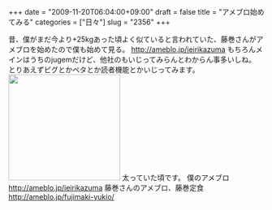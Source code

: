 +++
date = "2009-11-20T06:04:00+09:00"
draft = false
title = "アメブロ始めてみる"
categories = ["日々"]
slug = "2356"
+++

昔、僕がまだ今より+25kgあった頃よく似ていると言われていた、藤巻さんがアメブロを始めたので僕も始めて見る。
<a href="http://ameblo.jp/ieirikazuma" target="_blank">http://ameblo.jp/ieirikazuma</a>
もちろんメインはうちのjugemだけど、他社のもいじってみらんとわからん事多いしね。
とりあえずピグとかペタとか読者機能とかいじってみます。
<img src="http://ieiriblog.img.jugem.jp/20091120_1442657.jpg" width="220" height="209" alt="" class="pict" />
太っていた頃です。
僕のアメブロ
<a href="http://ameblo.jp/ieirikazuma" target="_blank">http://ameblo.jp/ieirikazuma</a>
藤巻さんのアメブロ、藤巻定食
<a href="http://ameblo.jp/fujimaki-yukio/">http://ameblo.jp/fujimaki-yukio/</a>

